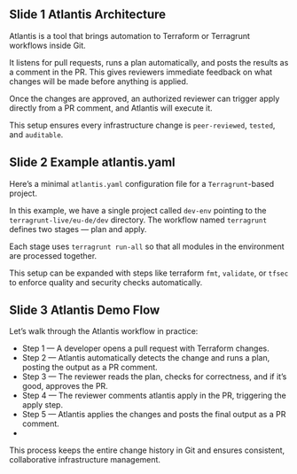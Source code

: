 ## Slide 1 Atlantis Architecture

Atlantis is a tool that brings automation to Terraform or Terragrunt workflows inside Git.

It listens for pull requests, runs a plan automatically, and posts the results as a comment in the PR.
This gives reviewers immediate feedback on what changes will be made before anything is applied.

Once the changes are approved, an authorized reviewer can trigger apply directly from a PR comment, and Atlantis will execute it.

This setup ensures every infrastructure change is `peer-reviewed`, `tested`, and `auditable`.

## Slide 2 Example atlantis.yaml
Here’s a minimal `atlantis.yaml` configuration file for a `Terragrunt`-based project.

In this example, we have a single project called `dev-env` pointing to the `terragrunt-live/eu-de/dev` directory.
The workflow named `terragrunt` defines two stages — plan and apply.

Each stage uses `terragrunt run-all` so that all modules in the environment are processed together.

This setup can be expanded with steps like terraform `fmt`, `validate`, or `tfsec` to enforce quality and security checks automatically.

## Slide 3 Atlantis Demo Flow
Let’s walk through the Atlantis workflow in practice:
 - Step 1 — A developer opens a pull request with Terraform changes.
 - Step 2 — Atlantis automatically detects the change and runs a plan, posting the output as a PR comment.
 - Step 3 — The reviewer reads the plan, checks for correctness, and if it’s good, approves the PR.
 - Step 4 — The reviewer comments atlantis apply in the PR, triggering the apply step.
 - Step 5 — Atlantis applies the changes and posts the final output as a PR comment.
 - 
This process keeps the entire change history in Git and ensures consistent, collaborative infrastructure management.
